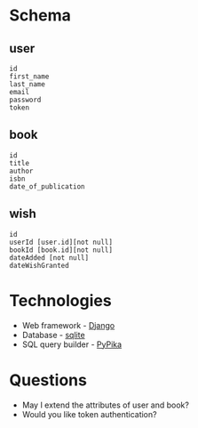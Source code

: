 
# Schema
## user
```
id
first_name
last_name
email
password
token
```

## book
```
id
title
author
isbn
date_of_publication
```

## wish
```
id
userId [user.id][not null]
bookId [book.id][not null]
dateAdded [not null]
dateWishGranted
```

# Technologies
- Web framework - [Django](https://www.djangoproject.com/)
- Database - [sqlite](https://docs.python.org/2/library/sqlite3.html)
- SQL query builder - [PyPika](https://github.com/kayak/pypika)

# Questions
- May I extend the attributes of user and book?
- Would you like token authentication?
